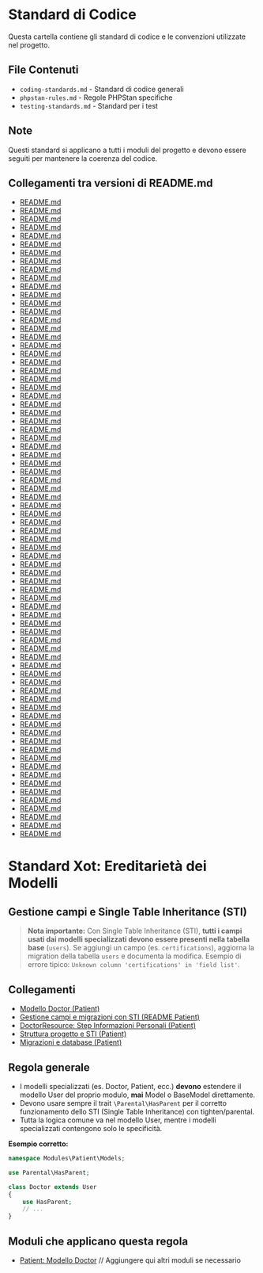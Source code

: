 # Standard di Codice

Questa cartella contiene gli standard di codice e le convenzioni utilizzate nel progetto.

## File Contenuti

- `coding-standards.md` - Standard di codice generali
- `phpstan-rules.md` - Regole PHPStan specifiche
- `testing-standards.md` - Standard per i test

## Note

Questi standard si applicano a tutti i moduli del progetto e devono essere seguiti per mantenere la coerenza del codice. 
## Collegamenti tra versioni di README.md
* [README.md](bashscripts/docs/README.md)
* [README.md](bashscripts/docs/it/README.md)
* [README.md](docs/laravel-app/phpstan/README.md)
* [README.md](docs/laravel-app/README.md)
* [README.md](docs/moduli/struttura/README.md)
* [README.md](docs/moduli/README.md)
* [README.md](docs/moduli/manutenzione/README.md)
* [README.md](docs/moduli/core/README.md)
* [README.md](docs/moduli/installati/README.md)
* [README.md](docs/moduli/comandi/README.md)
* [README.md](docs/phpstan/README.md)
* [README.md](docs/README.md)
* [README.md](docs/module-links/README.md)
* [README.md](docs/troubleshooting/git-conflicts/README.md)
* [README.md](docs/tecnico/laraxot/README.md)
* [README.md](docs/modules/README.md)
* [README.md](docs/conventions/README.md)
* [README.md](docs/amministrazione/backup/README.md)
* [README.md](docs/amministrazione/monitoraggio/README.md)
* [README.md](docs/amministrazione/deployment/README.md)
* [README.md](docs/translations/README.md)
* [README.md](docs/roadmap/README.md)
* [README.md](docs/ide/cursor/README.md)
* [README.md](docs/implementazione/api/README.md)
* [README.md](docs/implementazione/testing/README.md)
* [README.md](docs/implementazione/pazienti/README.md)
* [README.md](docs/implementazione/ui/README.md)
* [README.md](docs/implementazione/dental/README.md)
* [README.md](docs/implementazione/core/README.md)
* [README.md](docs/implementazione/reporting/README.md)
* [README.md](docs/implementazione/isee/README.md)
* [README.md](docs/it/README.md)
* [README.md](laravel/vendor/mockery/mockery/docs/README.md)
* [README.md](../../../Chart/docs/README.md)
* [README.md](../../../Reporting/docs/README.md)
* [README.md](../../../Gdpr/docs/phpstan/README.md)
* [README.md](../../../Gdpr/docs/README.md)
* [README.md](../../../Notify/docs/phpstan/README.md)
* [README.md](../../../Notify/docs/README.md)
* [README.md](../../../Xot/docs/filament/README.md)
* [README.md](../../../Xot/docs/phpstan/README.md)
* [README.md](../../../Xot/docs/exceptions/README.md)
* [README.md](../../../Xot/docs/README.md)
* [README.md](../../../Xot/docs/standards/README.md)
* [README.md](../../../Xot/docs/conventions/README.md)
* [README.md](../../../Xot/docs/development/README.md)
* [README.md](../../../Dental/docs/README.md)
* [README.md](../../../User/docs/phpstan/README.md)
* [README.md](../../../User/docs/README.md)
* [README.md](../../../User/docs/README.md)
* [README.md](../../../UI/docs/phpstan/README.md)
* [README.md](../../../UI/docs/README.md)
* [README.md](../../../UI/docs/standards/README.md)
* [README.md](../../../UI/docs/themes/README.md)
* [README.md](../../../UI/docs/components/README.md)
* [README.md](../../../Lang/docs/phpstan/README.md)
* [README.md](../../../Lang/docs/README.md)
* [README.md](../../../Job/docs/phpstan/README.md)
* [README.md](../../../Job/docs/README.md)
* [README.md](../../../Media/docs/phpstan/README.md)
* [README.md](../../../Media/docs/README.md)
* [README.md](../../../Tenant/docs/phpstan/README.md)
* [README.md](../../../Tenant/docs/README.md)
* [README.md](../../../Activity/docs/phpstan/README.md)
* [README.md](../../../Activity/docs/README.md)
* [README.md](../../../Patient/docs/README.md)
* [README.md](../../../Patient/docs/standards/README.md)
* [README.md](../../../Patient/docs/value-objects/README.md)
* [README.md](../../../Cms/docs/blocks/README.md)
* [README.md](../../../Cms/docs/README.md)
* [README.md](../../../Cms/docs/standards/README.md)
* [README.md](../../../Cms/docs/content/README.md)
* [README.md](../../../Cms/docs/frontoffice/README.md)
* [README.md](../../../Cms/docs/components/README.md)
* [README.md](../../../../Themes/Two/docs/README.md)
* [README.md](../../../../Themes/One/docs/README.md)

# Standard Xot: Ereditarietà dei Modelli

## Gestione campi e Single Table Inheritance (STI)

> **Nota importante:**
> Con Single Table Inheritance (STI), **tutti i campi usati dai modelli specializzati devono essere presenti nella tabella base** (`users`).
> Se aggiungi un campo (es. `certifications`), aggiorna la migration della tabella `users` e documenta la modifica.
> Esempio di errore tipico: `Unknown column 'certifications' in 'field list'`.

## Collegamenti
- [Modello Doctor (Patient)](../../../Patient/docs/Models/Doctor.md)
- [Gestione campi e migrazioni con STI (README Patient)](../../../Patient/docs/README.md)
- [DoctorResource: Step Informazioni Personali (Patient)](../../../Patient/docs/filament/resources/doctor-resource.md)
- [Struttura progetto e STI (Patient)](../../../Patient/docs/architecture/struttura-progetto.md)
- [Migrazioni e database (Patient)](../../../Patient/docs/database/migrations.md)

## Regola generale

- I modelli specializzati (es. Doctor, Patient, ecc.) **devono** estendere il modello User del proprio modulo, **mai** Model o BaseModel direttamente.
- Devono usare sempre il trait `\Parental\HasParent` per il corretto funzionamento dello STI (Single Table Inheritance) con tighten/parental.
- Tutta la logica comune va nel modello User, mentre i modelli specializzati contengono solo le specificità.

**Esempio corretto:**
```php
namespace Modules\Patient\Models;

use Parental\HasParent;

class Doctor extends User
{
    use HasParent;
    // ...
}
```

## Moduli che applicano questa regola
- [Patient: Modello Doctor](../../../Patient/docs/Models/Doctor.md)
// Aggiungere qui altri moduli se necessario

